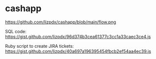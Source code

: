 # cashapp

https://github.com/lizpdx/cashapp/blob/main/flow.png


SQL code:
https://gist.github.com/lizpdx/96d374b3cea61377c3cc1a33caec3ce4.js


Ruby script to create JIRA tickets:
https://gist.github.com/lizpdx/40a697a196395454fbcb2ef54aa4ec39.js
